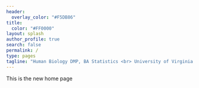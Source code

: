 ```yaml
---
header:
  overlay_color: "#F5DB86"
title:
  color: "#FF0000"
layout: splash
author_profile: true
search: false
permalink: /
type: pages
tagline: "Human Biology DMP, BA Statistics <br> University of Virginia \'20"
---
```


This is the new home page
